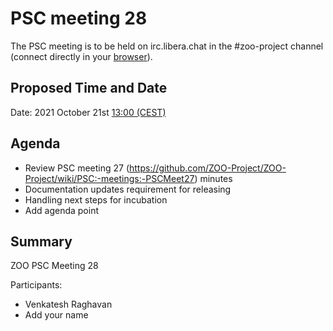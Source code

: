 
# PSC meeting 28

The PSC meeting is to be held on irc.libera.chat in the #zoo-project channel (connect directly in your [browser](https://web.libera.chat/?channels=#zoo-project)).

## Proposed Time and Date

Date: 2021 October 21st [13:00 (CEST)](https://www.timeanddate.com/worldclock/fixedtime.html?msg=ZOO-PSC+Meeting&iso=20211021T13&p1=1263&ah=1)

## Agenda

* Review PSC meeting 27 (https://github.com/ZOO-Project/ZOO-Project/wiki/PSC:-meetings:-PSCMeet27) minutes
* Documentation updates requirement for releasing
* Handling next steps for incubation
* Add agenda point

## Summary

ZOO PSC Meeting 28

Participants:

* Venkatesh Raghavan
* Add your name



